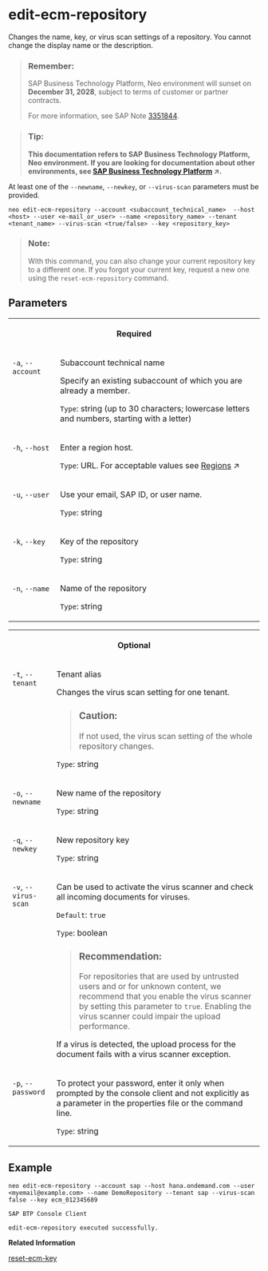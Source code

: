 <!-- loio279edd108d4247d997bd932759f72b8d -->

# edit-ecm-repository

Changes the name, key, or virus scan settings of a repository. You cannot change the display name or the description.



> ### Remember:  
> SAP Business Technology Platform, Neo environment will sunset on **December 31, 2028**, subject to terms of customer or partner contracts.
> 
> For more information, see SAP Note [3351844](https://launchpad.support.sap.com/#/notes/3351844).

> ### Tip:  
> **This documentation refers to SAP Business Technology Platform, Neo environment. If you are looking for documentation about other environments, see [SAP Business Technology Platform](https://help.sap.com/viewer/65de2977205c403bbc107264b8eccf4b/Cloud/en-US/6a2c1ab5a31b4ed9a2ce17a5329e1dd8.html "SAP Business Technology Platform (SAP BTP) is an integrated offering comprised of four technology portfolios: database and data management, application development and integration, analytics, and intelligent technologies. The platform offers users the ability to turn data into business value, compose end-to-end business processes, and build and extend SAP applications quickly.") :arrow_upper_right:.**



At least one of the `--newname`, `--newkey`, or `--virus-scan` parameters must be provided.

```
neo edit-ecm-repository --account <subaccount_technical_name>  --host <host> --user <e-mail_or_user> --name <repository_name> --tenant <tenant_name> --virus-scan <true/false> --key <repository_key> 
```

> ### Note:  
> With this command, you can also change your current repository key to a different one. If you forgot your current key, request a new one using the `reset-ecm-repository` command.



## Parameters


<table>
<tr>
<th valign="top" colspan="2">

Required



</th>
</tr>
<tr>
<td valign="top">

`-a`, `--account`



</td>
<td valign="top">

Subaccount technical name

Specify an existing subaccount of which you are already a member.

`Type`: string \(up to 30 characters; lowercase letters and numbers, starting with a letter\)



</td>
</tr>
<tr>
<td valign="top">

`-h`, `--host`



</td>
<td valign="top">

Enter a region host.

`Type`: URL. For acceptable values see [Regions](https://help.sap.com/viewer/65de2977205c403bbc107264b8eccf4b/Cloud/en-US/350356d1dc314d3199dca15bd2ab9b0e.html "You can deploy applications in different regions. Each region represents a geographical location (for example, Europe, US East) where applications, data, or services are hosted.") :arrow_upper_right:



</td>
</tr>
<tr>
<td valign="top">

`-u`, `--user`



</td>
<td valign="top">

Use your email, SAP ID, or user name.

`Type`: string



</td>
</tr>
<tr>
<td valign="top">

`-k`, `--key`



</td>
<td valign="top">

Key of the repository

`Type`: string



</td>
</tr>
<tr>
<td valign="top">

`-n`, `--name`



</td>
<td valign="top">

Name of the repository

`Type`: string



</td>
</tr>
</table>


<table>
<tr>
<th valign="top" colspan="2">

Optional



</th>
</tr>
<tr>
<td valign="top">

`-t`, `--tenant`



</td>
<td valign="top">

Tenant alias

Changes the virus scan setting for one tenant.

> ### Caution:  
> If not used, the virus scan setting of the whole repository changes.

`Type`: string



</td>
</tr>
<tr>
<td valign="top">

`-o`, `--newname`



</td>
<td valign="top">

New name of the repository

`Type`: string



</td>
</tr>
<tr>
<td valign="top">

`-q`, `--newkey`



</td>
<td valign="top">

New repository key

`Type`: string



</td>
</tr>
<tr>
<td valign="top">

`-v`, `--virus-scan`



</td>
<td valign="top">

Can be used to activate the virus scanner and check all incoming documents for viruses.

`Default`: `true`

`Type`: boolean

> ### Recommendation:  
> For repositories that are used by untrusted users and or for unknown content, we recommend that you enable the virus scanner by setting this parameter to `true`. Enabling the virus scanner could impair the upload performance.

If a virus is detected, the upload process for the document fails with a virus scanner exception.



</td>
</tr>
<tr>
<td valign="top">

`-p`, `--password`



</td>
<td valign="top">

To protect your password, enter it only when prompted by the console client and not explicitly as a parameter in the properties file or the command line.

`Type`: string



</td>
</tr>
</table>



## Example

```
neo edit-ecm-repository --account sap --host hana.ondemand.com --user <myemail@example.com> --name DemoRepository --tenant sap --virus-scan false --key ecm_012345689

SAP BTP Console Client

edit-ecm-repository executed successfully.

```

**Related Information**  


[reset-ecm-key](reset-ecm-key-5434b2d.md "If you have forgotten the repository key, use this command to request a new repository key.")

